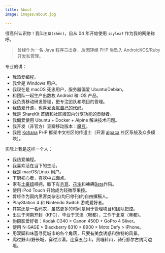 ```yaml
---
title: About
image: images/about.jpg

---
```

很高兴认识你！我叫`王燊(shēn)`，自从 04 年开始使用 `icyleaf` 作为我的网络称呼。

> 曾经作为一名 Java 程序员出身，后因转经 PHP 后坠入 Android/iOS/Ruby 开发和管理。

专业的讲：

- 我热爱编程。
- 我曾是 Windows 用户。
- 我现在是 macOS 死忠用户，服务器偏爱 Ubuntu/Debian。
- 和团队一起生产出数枚 Android 和 iOS 产品。
- 我负责移动研发管理，更专注团队和项目的管理。
- 我热爱开源，也喜爱[贡献自己的代码](https://github.com/icyleaf)。
- 我是 ShareKit 首版和社区版国内分享功能的贡献者。
- 我偏爱使用 Ubuntu + Docker + Alpine 解决技术问题。
- 我开发（非官方）豆瓣移动版本：[魔豆](http://www.douban.com/photos/album/17267307/)。
- 我是 [Kohana](http://kohanaframework.org/) PHP 框架中文社区的传道士（开源 [alpaca](https://github.com/icyleaf/alpaca) 社区系统及众多模块）。

实际上我是这样一个人：

- 我热爱编程。
- 我喜欢活在当下的生活。
- 我是 macOS/Linux 用户。
- 下厨初心者，喜欢中式面点。
- 家有[土豪妞](https://www.instagram.com/p/7X9ps_LOrw/?taken-by=icyleaf)相拥，膝下有[毛豆](https://www.instagram.com/p/BGW2NytLOkc/?taken-by=icyleaf)、[花生](https://www.instagram.com/p/BLvgcmwB1xJ/?taken-by=icyleaf)和~~啤酒~~[Beta](https://www.instagram.com/p/BdZii7VD8Sn/?taken-by=icyleaf)作陪。
- 使用 iPod Touch 开始成为轻微苹果控。
- 曾经作为国内黑客类杂志(均已停刊)的自由撰稿人。
- PlayStation 4 和 Nintendo Switch 游戏爱好者。
- 其实还是一名码农，虽然更多的时间是用于管理项目和团队把控。
- 出生于河南开封（KFC），毕业于天津（哏都），工作于北京（帝都)。
- 伪摄影爱好者：Kodak C340 > Canon 450D + GoPro 4 Sliver。
- 使用 N-GAGE > Blackberry 8310 > 8900 > Moto Defy > iPhone。
- 用双脚和味蕾寻觅城市的各个角落，只要有美食诱惑和独特的风景。
- 爬过野山/野长城，穿过沙漠，连穿五台山，贡嘎转山，骑行额尔古纳河边境。
